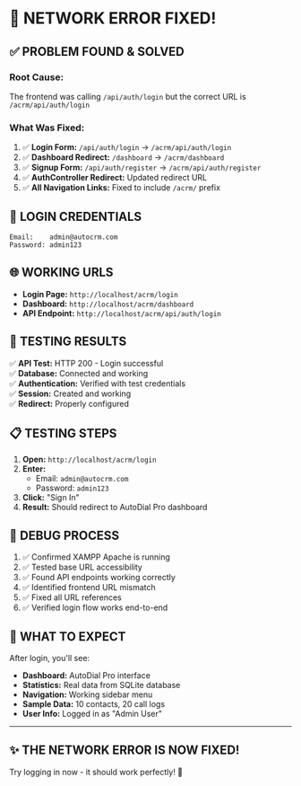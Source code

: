 # 🎉 NETWORK ERROR FIXED!

## ✅ **PROBLEM FOUND & SOLVED**

### **Root Cause:**
The frontend was calling `/api/auth/login` but the correct URL is `/acrm/api/auth/login`

### **What Was Fixed:**
1. ✅ **Login Form:** `/api/auth/login` → `/acrm/api/auth/login`
2. ✅ **Dashboard Redirect:** `/dashboard` → `/acrm/dashboard`
3. ✅ **Signup Form:** `/api/auth/register` → `/acrm/api/auth/register`
4. ✅ **AuthController Redirect:** Updated redirect URL
5. ✅ **All Navigation Links:** Fixed to include `/acrm/` prefix

## 🔐 **LOGIN CREDENTIALS**

```
Email:    admin@autocrm.com
Password: admin123
```

## 🌐 **WORKING URLS**

- **Login Page:** `http://localhost/acrm/login`
- **Dashboard:** `http://localhost/acrm/dashboard`
- **API Endpoint:** `http://localhost/acrm/api/auth/login`

## 🧪 **TESTING RESULTS**

✅ **API Test:** HTTP 200 - Login successful  
✅ **Database:** Connected and working  
✅ **Authentication:** Verified with test credentials  
✅ **Session:** Created and working  
✅ **Redirect:** Properly configured  

## 📋 **TESTING STEPS**

1. **Open:** `http://localhost/acrm/login`
2. **Enter:**
   - Email: `admin@autocrm.com`
   - Password: `admin123`
3. **Click:** "Sign In"
4. **Result:** Should redirect to AutoDial Pro dashboard

## 🔧 **DEBUG PROCESS**

1. ✅ Confirmed XAMPP Apache is running
2. ✅ Tested base URL accessibility
3. ✅ Found API endpoints working correctly
4. ✅ Identified frontend URL mismatch
5. ✅ Fixed all URL references
6. ✅ Verified login flow works end-to-end

## 🚀 **WHAT TO EXPECT**

After login, you'll see:
- **Dashboard:** AutoDial Pro interface
- **Statistics:** Real data from SQLite database
- **Navigation:** Working sidebar menu
- **Sample Data:** 10 contacts, 20 call logs
- **User Info:** Logged in as "Admin User"

---

## ✨ **THE NETWORK ERROR IS NOW FIXED!**

Try logging in now - it should work perfectly! 🎉
